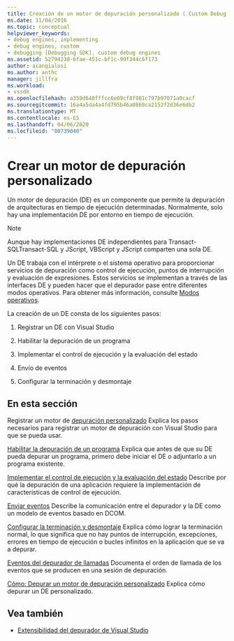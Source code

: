 ```yaml
---
title: Creación de un motor de depuración personalizado ( Custom Debug Engine ) Microsoft Docs
ms.date: 11/04/2016
ms.topic: conceptual
helpviewer_keywords:
- debug engines, implementing
- debug engines, custom
- debugging [Debugging SDK], custom debug engines
ms.assetid: 52794238-6fae-451c-bf1c-99f344c6f173
author: acangialosi
ms.author: anthc
manager: jillfra
ms.workload:
- vssdk
ms.openlocfilehash: a350d640fffcc6e09cf8f981c797b97071a0cacf
ms.sourcegitcommit: 16a4a5da4a4fd795b46a0869ca2152f2d36e6db2
ms.translationtype: MT
ms.contentlocale: es-ES
ms.lasthandoff: 04/06/2020
ms.locfileid: "80739040"
---
```

# <a name="create-a-custom-debug-engine"></a>Crear un motor de depuración personalizado
Un motor de depuración (DE) es un componente que permite la depuración de arquitecturas en tiempo de ejecución determinadas. Normalmente, solo hay una implementación DE por entorno en tiempo de ejecución.

> [!NOTE]
> Aunque hay implementaciones DE independientes para Transact-SQLTransact-SQL y JScript, VBScript y JScript comparten una sola DE.

 Un DE trabaja con el intérprete o el sistema operativo para proporcionar servicios de depuración como control de ejecución, puntos de interrupción y evaluación de expresiones. Estos servicios se implementan a través de las interfaces DE y pueden hacer que el depurador pase entre diferentes modos operativos. Para obtener más información, consulte [Modos operativos](../../extensibility/debugger/operational-modes.md).

 La creación de un DE consta de los siguientes pasos:

1. Registrar un DE con Visual Studio

2. Habilitar la depuración de un programa

3. Implementar el control de ejecución y la evaluación del estado

4. Envío de eventos

5. Configurar la terminación y desmontaje

## <a name="in-this-section"></a>En esta sección
 Registrar un motor de [depuración personalizado](../../extensibility/debugger/registering-a-custom-debug-engine.md) Explica los pasos necesarios para registrar un motor de depuración con Visual Studio para que se pueda usar.

 [Habilitar la depuración de un programa](../../extensibility/debugger/enabling-a-program-to-be-debugged.md) Explica que antes de que su DE pueda depurar un programa, primero debe iniciar el DE o adjuntarlo a un programa existente.

 [Implementar el control de ejecución y la evaluación del estado](../../extensibility/debugger/execution-control-and-state-evaluation.md) Describe por qué la depuración de una aplicación requiere la implementación de características de control de ejecución.

 [Enviar eventos](../../extensibility/debugger/sending-events.md) Describe la comunicación entre el depurador y la DE como un modelo de eventos basado en DCOM.

 [Configurar la terminación y desmontaje](../../extensibility/debugger/termination-and-detaching.md) Explica cómo lograr la terminación normal, lo que significa que no hay puntos de interrupción, excepciones, errores en tiempo de ejecución o bucles infinitos en la aplicación que se va a depurar.

 [Eventos del depurador de llamadas](../../extensibility/debugger/calling-debugger-events.md) Documenta el orden de llamada de los eventos que se producen en una sesión de depuración.

 [Cómo: Depurar un motor de depuración personalizado](../../extensibility/debugger/how-to-debug-a-custom-debug-engine.md) Explica cómo depurar un DE personalizado.

## <a name="see-also"></a>Vea también
- [Extensibilidad del depurador de Visual Studio](../../extensibility/debugger/visual-studio-debugger-extensibility.md)

